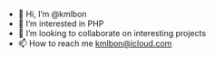- 👋 Hi, I’m @kmlbon
- 👀 I’m interested in PHP
- 💞️ I’m looking to collaborate on interesting projects
- 📫 How to reach me kmlbon@icloud.com

<!---
kmlbon/kmlbon is a ✨ special ✨ repository because its `README.md` (this file) appears on your GitHub profile.
You can click the Preview link to take a look at your changes.
--->
